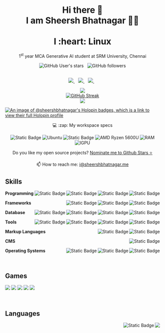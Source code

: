 <h1 align='center'>
  Hi there 👋
  <br>
  I am Sheersh Bhatnagar 👨‍💻
  <br><br>
  I :heart: Linux
</h1>

<p align='center'>
  1<sup>st</sup> year MCA Generative AI student at SRM University, Chennai
</p>

<div align='center'>
  <img alt="GitHub User's stars" src="https://img.shields.io/github/stars/SheershBhatnagar">
  &nbsp
  <img alt="GitHub followers" src="https://img.shields.io/github/followers/SheershBhatnagar">
</div>

<br>

<p align='center'>
  
  <a href="https://wa.me/9119239769?text=Hey!,%20Let's%20Connect">
    <img src="https://img.shields.io/badge/WHATSAPP-25D366.svg?&style=for-the-badge&logo=whatsapp&logoColor=white" />    
  </a>&nbsp;&nbsp;
  <a href="https://www.linkedin.com/in/sheershbhatnagar/">
    <img src="https://img.shields.io/badge/linkedin-%230077B5.svg?&style=for-the-badge&logo=linkedin&logoColor=white" />
  </a>&nbsp;&nbsp;
  <a href="https://instagram.com/sheersh02">
    <img src="https://img.shields.io/badge/instagram-E4405F.svg?&style=for-the-badge&logo=instagram&logoColor=white" />        
  </a>&nbsp;&nbsp;
  
</p>

<p align='center'>
  <a href="#"><img src="https://github-readme-stats.vercel.app/api?username=SheershBhatnagar&theme=tokyonight&show_icons=true&hide_border=true&count_private=true"></a>
  <br>
  <a href="https://git.io/streak-stats"><img src="https://github-readme-streak-stats.herokuapp.com?user=SheershBhatnagar&theme=tokyonight&hide_border=true" alt="GitHub Streak" /></a>
  <br>
  <a href="#"><img src="https://github-readme-stats.vercel.app/api/top-langs/?username=SheershBhatnagar&theme=tokyonight&show_icons=true&hide_border=true&layout=compact"></a>
</p>

[![An image of @sheershbhatnagar's Holopin badges, which is a link to view their full Holopin profile](https://holopin.me/sheershbhatnagar)](https://holopin.io/@sheershbhatnagar)

<p align='center'>
  💻 :zap: My workspace specs<br/><br/>
  <img alt="Static Badge" src="https://img.shields.io/badge/ENVY%2013%22%20x360-blue?style=for-the-badge&logo=hp&logoColor=white&labelColor=grey">
  <img alt="Ubuntu" src="https://img.shields.io/badge/Ubuntu-E95420?style=for-the-badge&logo=ubuntu&logoColor=white&labelColor=grey">
  <img alt="Static Badge" src="https://img.shields.io/badge/Gnome-275995?style=for-the-badge&logo=gnome&logoColor=white&labelColor=grey">
  <img alt="AMD Ryzen 5600U" src="https://img.shields.io/badge/AMD%20Ryzen%205%205600U-red?style=for-the-badge&logo=amd&logoColor=white&labelColor=grey">
  <img alt="RAM" src="https://img.shields.io/badge/16%20GB-blue?style=for-the-badge&logoColor=white&label=RAM&labelColor=grey">
  <img alt="IGPU" src="https://img.shields.io/badge/IGPU%20Radeon%20Vega%208-red?style=for-the-badge&logo=amd&logoColor=white&labelColor=grey">
</p>

<p align='center'>
  Do you like my open source projects? <a href='https://stars.github.com/nominate/'>Nominate me to Github Stars ⭐</a>
</p>

<p align='center'>
  📫 How to reach me: <a href='mailto:i@sheershbhatnagar.me'>i@sheershbhatnagar.me</a>
</p>

<!--<br>

## Projects

<br>-->

## Skills

<img align="right" alt="Static Badge" src="https://img.shields.io/badge/Bash-4EAA25?style=for-the-badge&logo=gnu-bash&logoColor=white&labelColor=grey">
<img align="right" alt="Static Badge" src="https://img.shields.io/badge/PHP-777BB4?style=for-the-badge&logo=php&logoColor=white&labelColor=grey">
<img align="right" alt="Static Badge" src="https://img.shields.io/badge/Python-22496A?style=for-the-badge&logo=python&logoColor=white&labelColor=grey">
<img align="right" alt="Static Badge" src="https://img.shields.io/badge/Dart-blue?style=for-the-badge&logo=dart&logoColor=white&labelColor=grey">

**Programming**

<img align="right" alt="Static Badge" src="https://img.shields.io/badge/Flask-lightgrey?style=for-the-badge&logo=flask&logoColor=white&labelColor=grey">
<img align="right" alt="Static Badge" src="https://img.shields.io/badge/FastAPI-009688?style=for-the-badge&logo=fastapi&logoColor=white&labelColor=grey">
<img align="right" alt="Static Badge" src="https://img.shields.io/badge/Flutter-blue?style=for-the-badge&logo=flutter&logoColor=white&labelColor=grey">

**Frameworks**

<img align="right" alt="Static Badge" src="https://img.shields.io/badge/Bootstrap-7952B3?style=for-the-badge&logo=bootstrap&logoColor=white&labelColor=grey">
<img align="right" alt="Static Badge" src="https://img.shields.io/badge/Firebase-yellow?style=for-the-badge&logo=firebase&logoColor=yellow&labelColor=grey">
<img align="right" alt="Static Badge" src="https://img.shields.io/badge/PostgreSQL-699eca?style=for-the-badge&logo=postgresql&logoColor=white&labelColor=grey">
<img align="right" alt="Static Badge" src="https://img.shields.io/badge/MySQL-4479A1?style=for-the-badge&logo=mysql&logoColor=white&labelColor=grey">

**Database**

<img align="right" alt="Static Badge" src="https://img.shields.io/badge/Postman-FF6C37?style=for-the-badge&logo=postman&logoColor=white&labelColor=grey">
<img align="right" alt="Static Badge" src="https://img.shields.io/badge/PhpMyAdmin-6C78AF?style=for-the-badge&logo=phpmyadmin&logoColor=white&labelColor=grey">
<img align="right" alt="Static Badge" src="https://img.shields.io/badge/Docker-2496ED?style=for-the-badge&logo=docker&logoColor=white&labelColor=grey">
<img align="right" alt="Static Badge" src="https://img.shields.io/badge/Git-tomato?style=for-the-badge&logo=git&logoColor=white&labelColor=grey">

**Tools**

<img align="right" alt="Static Badge" src="https://img.shields.io/badge/CSS-1572B6?style=for-the-badge&logo=css3&logoColor=white&labelColor=grey">
<img align="right" alt="Static Badge" src="https://img.shields.io/badge/HTML-ff6347?style=for-the-badge&logo=html5&logoColor=white&labelColor=grey">

**Markup Languages**

<img align="right" alt="Static Badge" src="https://img.shields.io/badge/WordPress-21759B?style=for-the-badge&logo=wordpress&logoColor=white&labelColor=grey">

**CMS**

<img align="right" alt="Static Badge" src="https://img.shields.io/badge/Fedora-294172?style=for-the-badge&logo=fedora&logoColor=white&labelColor=grey">
<img align="right" alt="Static Badge" src="https://img.shields.io/badge/Debian-A81D33?style=for-the-badge&logo=debian&logoColor=white&labelColor=grey">
<img align="right" alt="Static Badge" src="https://img.shields.io/badge/Ubuntu-E95420?style=for-the-badge&logo=ubuntu&logoColor=white&labelColor=grey">

**Operating Systems**

<br>

## Games

<img src="https://img.icons8.com/?size=100&id=GjCK2f2wpZxt&format=png&color=000000"> <img src="https://img.icons8.com/?size=100&id=Q4oOgvZ1NZSV&format=png&color=ffffff"> <img src="https://img.icons8.com/?size=100&id=38208&format=png&color=000000"> <img src="https://img.icons8.com/?size=100&id=B90XVitkkUPU&format=png&color=ffffff"> <img src="https://img.icons8.com/?size=100&id=16462&format=png&color=000000">

<br>

## Languages

<img align="right" src="https://img.shields.io/badge/English-B2-blue?style=for-the-badge&logo=data:image/svg%2bxml;base64,PHN2ZyB4bWxucz0iaHR0cDovL3d3dy53My5vcmcvMjAwMC9zdmciIGlkPSJmbGFnLWljb24tY3NzLWdiLWVuZyIgdmlld0JveD0iMCAwIDY0MCA0ODAiPgogIDxwYXRoIGZpbGw9IiNmZmYiIGQ9Ik0wIDBoNjQwdjQ4MEgweiIvPgogIDxwYXRoIGZpbGw9IiNjZTExMjQiIGQ9Ik0yODEuNiAwaDc2Ljh2NDgwaC03Ni44eiIvPgogIDxwYXRoIGZpbGw9IiNjZTExMjQiIGQ9Ik0wIDIwMS42aDY0MHY3Ni44SDB6Ii8+Cjwvc3ZnPgo=" />
<img align="right" alt="Static Badge" src="https://img.shields.io/badge/Mother%20Tonuge-ff9933?style=for-the-badge&logoColor=white&label=%E0%A5%90%20Hindi&labelColor=grey">

